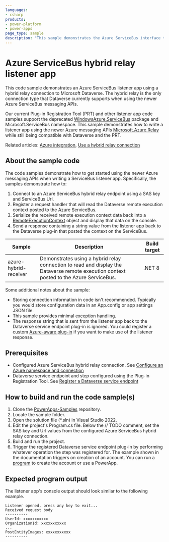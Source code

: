 ```yaml
---
languages:
- csharp
products:
- power-platform
- power-apps
page_type: sample
description: "This sample demonstrates the Azure ServiceBus interface to Dataverse."
---
```


# Azure ServiceBus hybrid relay listener app

This code sample demonstrates an Azure ServiceBus listener app using a hybrid relay connection to Microsoft Dataverse. The hybrid relay is the only connection type that Dataverse currently supports when using the newer Azure ServiceBus messaging APIs.

Our current Plug-in Registration Tool (PRT) and other listener app code samples support the deprecated [WindowsAzure.ServiceBus](https://www.nuget.org/packages/WindowsAzure.ServiceBus) package and Microsoft.ServiceBus namespace. This sample demonstrates how to write a listener app using the newer Azure messaging APIs [Microsoft.Azure.Relay](https://www.nuget.org/packages/Microsoft.Azure.Relay) while still being compatible with Dataverse and the PRT.

Related articles: [Azure integration](https://learn.microsoft.com/power-apps/developer/data-platform/azure-integration), [Use a hybrid relay connection](https://learn.microsoft.com/power-apps/developer/data-platform/azure-hybrid-relay-connection)

## About the sample code

The code samples demonstrate how to get started using the newer Azure messaging APIs when writing a ServiceBus listener app. Specifically, the samples demonstrate how to:

1. Connect to an Azure ServiceBus hybrid relay endpoint using a SAS key and ServiceBus Url.
1. Register a request handler that will read the Dataverse remote execution context posted to the Azure ServiceBus.
1. Serialize the received remote execution context data back into a [RemoteExecutionContext](https://learn.microsoft.com/dotnet/api/microsoft.xrm.sdk.remoteexecutioncontext) object and display that data on the console.
1. Send a response containing a string value from the listener app back to the Dataverse plug-in that posted the context on the ServiceBus.

|Sample|Description|Build target|
|---|---|---|
|azure-hybrid-receiver|Demonstrates using a hybrid relay connection to read and display the Dataverse remote execution context posted to the Azure ServiceBus.|.NET 8|

Some additional notes about the sample:

- Storing connection information in code isn't recommended. Typically you would store configuration data in an App.config or app settings JSON file.
- This sample provides minimal exception handling.
- The response string that is sent from the listener app back to the Dataverse service endpoint plug-in is ignored. You could register a custom [Azure-aware plug-in](https://learn.microsoft.com/power-apps/developer/data-platform/write-custom-azure-aware-plugin) if you want to make use of the listener response.

## Prerequisites

- Configured Azure ServiceBus hybrid relay connection. See [Configure an Azure namespace and connection](https://learn.microsoft.com/power-apps/developer/data-platform/azure-hybrid-relay-connections#configure-an-azure-namespace-and-connection)
- Dataverse service endpoint and step configured using the Plug-in Registration Tool. See [Register a Dataverse service endpoint](https://learn.microsoft.com/power-apps/developer/data-platform/azure-register-service-endpoint)

## How to build and run the code sample(s)

1. Clone the [PowerApps-Samples](https://github.com/microsoft/PowerApps-Samples) repository.
1. Locate the sample folder.
1. Open the solution file (*.sln) in Visual Studio 2022.
1. Edit the project's Program.cs file. Below the // TODO comment, set the SAS key and Url values from the configured Azure ServiceBus hybrid relay connection.
1. Build and run the project.
1. Trigger the registered Dataverse service endpoint plug-in by performing whatever operation the step was registered for. The example shown in the documentation triggers on creation of an account. You can run a [program](https://github.com/microsoft/PowerApps-Samples/blob/master/dataverse/orgsvc/C%23-NETCore/ServiceClient/CreateUpdateDelete/Program.cs) to create the account or use a PowerApp.

## Expected program output

The listener app's console output should look similar to the following example.

```console
Listener opened, press any key to exit...
Received request body
----------
UserId: xxxxxxxxxxx
OrganizationId: xxxxxxxxxxx
...
PostEntityImages: xxxxxxxxxxx
----------
```
